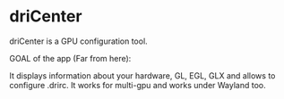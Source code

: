 driCenter
=========

driCenter is a GPU configuration tool.

GOAL of the app (Far from here):

It displays information about your hardware, GL, EGL, GLX and allows to configure .drirc. It works for multi-gpu and works under Wayland too.
